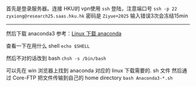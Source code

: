首先是登录服务器。连接 HKU的 vpn使用 `ssh` 登陆，注意端口号
`ssh -p 22 zyxiong@research25.saas.hku.hk`
密码是 `Ziyue+2025` 输入错误3次会冻结15min

---
然后下载 anaconda3 参考：[Linux 下载 anaconda](https://blog.csdn.net/wyf2017/article/details/118676765)

查看一下在用什么 shell `echo $SHELL`

然后不对的话改到 bash `chsh -s /bin/bash`

可以先在 win 浏览器上找到 anaconda 对应的 linux 下载需要的. sh 文件
然后通过 Core-FTP 把文件传输到自己的 home directory
`bash Anaconda3-*.sh`
